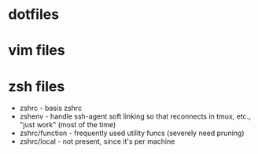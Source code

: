 dotfiles
========

# vim files

# zsh files

* zshrc - basis zshrc
* zshenv - handle ssh-agent soft linking so that reconnects in tmux, etc., "just work" (most of the time)
* zshrc/function - frequently used utility funcs (severely need pruning)
* zshrc/local - not present, since it's per machine
